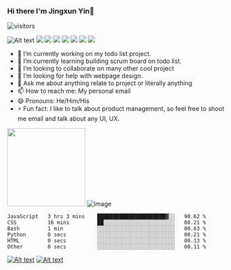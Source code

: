 ### Hi there I'm Jingxun Yin👋

![visitors](https://visitor-badge.glitch.me/badge?page_id=jxyin0513.visitor-badge)




![Alt text](https://img.shields.io/badge/Python-3776AB.svg?style=for-the-badge&logo=Python&logoColor=white)
![](https://img.shields.io/badge/JavaScript-F7DF1E.svg?style=for-the-badge&logo=JavaScript&logoColor=black)
![](https://img.shields.io/badge/Flask-000000.svg?style=for-the-badge&logo=Flask&logoColor=white)
![](https://img.shields.io/badge/React-61DAFB.svg?style=for-the-badge&logo=React&logoColor=black)
![](https://img.shields.io/badge/Redux-764ABC.svg?style=for-the-badge&logo=Redux&logoColor=white)
![](https://img.shields.io/badge/HTML5-E34F26.svg?style=for-the-badge&logo=HTML5&logoColor=white)
![](https://img.shields.io/badge/CSS3-1572B6.svg?style=for-the-badge&logo=CSS3&logoColor=white)
![](https://img.shields.io/badge/PostgreSQL-4169E1.svg?style=for-the-badge&logo=PostgreSQL&logoColor=white)


- 🔭 I’m currently working on my todo list project.
- 🌱 I’m currently learning building scrum board on todo list.
- 👯 I’m looking to collaborate on many other cool project
- 🤔 I’m looking for help with webpage design.
- 💬 Ask me about anything relate to project or literally anything
- 📫 How to reach me: My personal email
- 😄 Pronouns: He/Him/His
- ⚡ Fun fact: I like to talk about product management, so feel free to shoot me email and talk about any UI, UX.


<img height="180em" src="https://github-readme-stats.vercel.app/api?username=jxyin0513&show_icons=true&hide_border=true&&count_private=true&include_all_commits=true" /> ![image](https://github-readme-stats.vercel.app/api/top-langs/?username=jxyin0513)


<!--START_SECTION:waka-->

```text
JavaScript   3 hrs 3 mins    ██████████████████████▓░░   90.62 %
CSS          16 mins         ██░░░░░░░░░░░░░░░░░░░░░░░   08.21 %
Bash         1 min           ░░░░░░░░░░░░░░░░░░░░░░░░░   00.63 %
Python       0 secs          ░░░░░░░░░░░░░░░░░░░░░░░░░   00.21 %
HTML         0 secs          ░░░░░░░░░░░░░░░░░░░░░░░░░   00.13 %
Other        0 secs          ░░░░░░░░░░░░░░░░░░░░░░░░░   00.11 %
```

<!--END_SECTION:waka-->




[![Alt text](https://camo.githubusercontent.com/ab157f6775de79be0a1001ed37be1ec4ec4529a9de146f306700d725aea9bce5/68747470733a2f2f696d672e736869656c64732e696f2f62616467652f4769744875622d3138313731372e7376673f7374796c653d666f722d7468652d6261646765266c6f676f3d476974487562266c6f676f436f6c6f723d7768697465)](https://github.com/jxyin0513)
[![Alt text](https://img.shields.io/badge/LinkedIn-0A66C2.svg?style=for-the-badge&logo=LinkedIn&logoColor=white)](https://www.linkedin.com/in/jingxun-yin-30397b156/)



<!--
**jxyin0513/jxyin0513** is a ✨ _special_ ✨ repository because its `README.md` (this file) appears on your GitHub profile.

Here are some ideas to get you started:

- 🔭 I’m currently working on ...
- 🌱 I’m currently learning ...
- 👯 I’m looking to collaborate on ...
- 🤔 I’m looking for help with ...
- 💬 Ask me about ...
- 📫 How to reach me: ...
- 😄 Pronouns: ...
- ⚡ Fun fact: ...
-->
